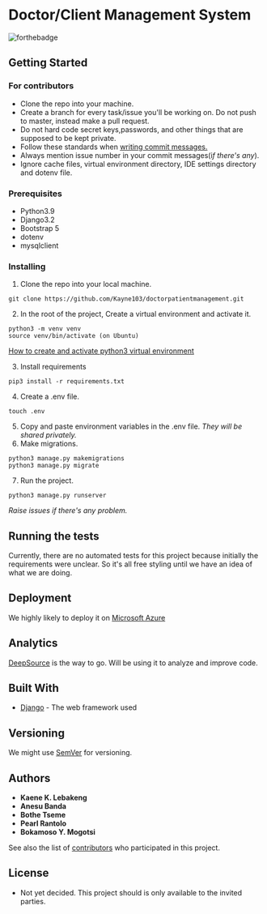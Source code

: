 # Doctor/Client Management System

![forthebadge](https://forthebadge.com/images/badges/built-with-love.svg)

## Getting Started

### For contributors
- Clone the repo into your machine.
- Create a branch for every task/issue you'll be working on. Do not push to master, instead make a pull request.
- Do not hard code secret keys,passwords, and other things that are supposed to be kept private.
- Follow these standards when [writing commit messages.](https://www.freecodecamp.org/news/writing-good-commit-messages-a-practical-guide/)
- Always mention issue number in your commit messages(i*f there's any*).
- Ignore cache files, virtual environment directory, IDE settings directory and dotenv file.


### Prerequisites
- Python3.9
- Django3.2
- Bootstrap 5
- dotenv
- mysqlclient

### Installing

1. Clone the repo into your local machine.

```
git clone https://github.com/Kayne103/doctorpatientmanagement.git
```

2. In the root of the project, Create a virtual environment and activate it.

```
python3 -m venv venv
source venv/bin/activate (on Ubuntu)
```
[How to create and activate python3 virtual environment](https://docs.python.org/3/library/venv.html)

3. Install requirements
```
pip3 install -r requirements.txt
```
4. Create a .env file.
```
touch .env
```
5. Copy and paste environment variables in the .env file. _They will be shared privately._
6. Make migrations.
```
python3 manage.py makemigrations
python3 manage.py migrate
```
7. Run the project.
```
python3 manage.py runserver
```
_Raise issues if there's any problem._

## Running the tests

Currently, there are no automated tests for this project because initially the requirements
were unclear. So it's all free styling until we have an idea of what we are doing.

## Deployment

We highly likely to deploy it on [Microsoft Azure](https://azure.microsoft.com/en-us/)

## Analytics
[DeepSource](https://deepsource.io/) is the way to go. Will be using it to analyze and improve code.

## Built With

* [Django](https://www.djangoproject.com/) - The web framework used

## Versioning

We might use [SemVer](http://semver.org/) for versioning. 

## Authors

* **Kaene K. Lebakeng**
* **Anesu Banda**
* **Bothe Tseme**
* **Pearl Rantolo**
* **Bokamoso Y. Mogotsi**

See also the list of [contributors](https://github.com/your/project/contributors) who participated in this project.

## License

- Not yet decided. This project should is only available to the invited parties.